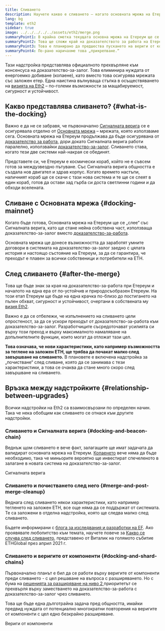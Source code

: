 ```yaml
---
title: Сливането
description: Научете какво е сливането – когато основната мрежа на Етереум се присъедини към Сигналната верига, координирана от системата на доказателство-за-залог.
lang: bg
template: eth2
sidebar: true
image: ../../../../../assets/eth2/merge.png
summaryPoint1: В крайна сметка текущата основна мрежа на Етереум ще се „слее“ със системата за доказателство-за-залог на Сигналната верига.
summaryPoint2: Това ще сложи край на доказателството за работа на Етереум и пълния преход към доказателство-за-залог.
summaryPoint3: Това е планирано да предшества пускането на вериги от компоненти.
summaryPoint4: По-рано наричахме това „прикрепване.“
---
```


<UpgradeStatus date="page-eth2-upgrades-merge-date">
  Тази надстройка представлява официалното прехвърляне към консенсуса на доказателство-за-залог. Това елиминира нуждата от енергоемко добиване (копаене), като вместо това осигурява мрежата със заложен етер. Една наистина вълнуваща стъпка в осъществяването на <a href="/eth2/vision/">визията на Eth2</a> – по-големи възможности за мащабируемост, сигурност и устойчивост.
</UpgradeStatus>

## Какво представлява сливането? {#what-is-the-docking}

Важно е да не се забравя, че първоначално [Сигналната верига](/eth2/beacon-chain/) се е осигурявала отделно от [Основната мрежа](/glossary/#mainnet) – мрежата, която използваме сега. Основната мрежа на Етереум продължава да бъде осигурявана от [доказателство за работа](/developers/docs/consensus-mechanisms/pow/), дори докато Сигналната верига работи паралелно, използвайки [доказателство-за-залог](/developers/docs/consensus-mechanisms/pos/). Сливането става, когато тези две системи най-накрая се обединят.

Представете си, че Етереум е космически кораб, който не е съвсем готов за междузвездно пътуване. Със Сигналната верига общността е създала нов двигател и здрав корпус. Когато времето настъпи, наличният кораб ще се скачи с тази нова система и те ще се слеят в един кораб, готов да остави зад гърба си доста светлинни години и да обходи вселената.

## Сливане с Основната мрежа {#docking-mainnet}

Когато бъде готова, Основната мрежа на Етереум ще се „слее“ със Сигналната верига, като ще стане нейна собствена част, използваща доказателство-за-залог вместо [доказателство-за-работа](/developers/docs/consensus-mechanisms/pow/).

Основната мрежа ще донесе възможността да заработят умните договори в системата на доказателство-за-залог заедно с цялата история и настоящо състояние на Етереум, за да се гарантира, че преходът е плавен за всички собственици и потребители на ETH.

## След сливането {#after-the-merge}

Това ще бъде знак за края на доказателство-за-работа при Етереум и началото на една ера от по-устойчив и природосъобразен Етереум. На този етап Етереум ще бъде на една крачка по-близо до постигането на пълен обхват, сигурност и устойчивост, очертани в собствената му [визия Eth2](/eth2/vision/).

Важно е да се отбележи, че изпълнението на сливането цели опростеност, за да се ускори преходът от доказателство-за-работа към доказателство-за-залог. Разработчиците съсредоточават усилията си върху този преход и върху максималното намаляване на допълнителните функции, които могат да отложат тази цел.

**Това означава, че нови характеристики, като например възможността за теглене на заложен ETH, ще трябва да почакат малко след завършване на сливането.** В плановете е включена надстройка за „почистване“ след сливане, която да се занимава с тези характеристики, а това се очаква да стане много скоро след завършване на сливането.

## Връзка между надстройките {#relationship-between-upgrades}

Всички надстройки на Eth2 са взаимосвързани по определен начин. Така че нека обобщим как сливането се отнася към другите надстройки.

### Сливането и Сигналната верига {#docking-and-beacon-chain}

Веднъж щом сливането е вече факт, залагащите ще имат задачата да валидират основната мрежа на Етереум. [Копаенето](/developers/docs/consensus-mechanisms/pow/mining/) вече няма да бъде необходимо, така че миньорите вероятно ще инвестират спечеленото в залагане в новата система на доказателство-за-залог.

<ButtonLink to="/eth2/beacon-chain/">Сигналната верига</ButtonLink>

### Сливането и почистването след него {#merge-and-post-merge-cleanup}

Веднага след сливането някои характеристики, като например тегленето на заложен ETH, все още няма да се поддържат от системата. Те са заложени в отделна надстройка, която ще следва малко след сливането.

Бъдете информирани с [блога за изследвания и разработки на EF](https://blog.ethereum.org/category/research-and-development/). Ако проявявате любопитство към темата, научете повече за [Какво се случва след сливането](https://youtu.be/7ggwLccuN5s?t=101), представено от Виталик на голямото събитие ETHGlobal през април 2021 г.

### Сливането и веригите от компоненти {#docking-and-shard-chains}

Първоначално планът е бил да се работи върху веригите от компоненти преди сливането - с цел решаване на въпроса с разширяването. Но с бума на [ решенията за разширяване на ниво 2 ](/developers/docs/scaling/#layer-2-scaling) приоритетът се прехвърля върху заместването на доказателство-за-работа с доказателство-за-залог чрез сливането.

Това ще бъде една дълготрайна задача пред общността, имайки предвид нуждата от потенциално многократни повторения на веригите от компоненти с цел едно безкрайно разширяване.

<ButtonLink to="/eth2/shard-chains/">Вериги от компоненти</ButtonLink>
